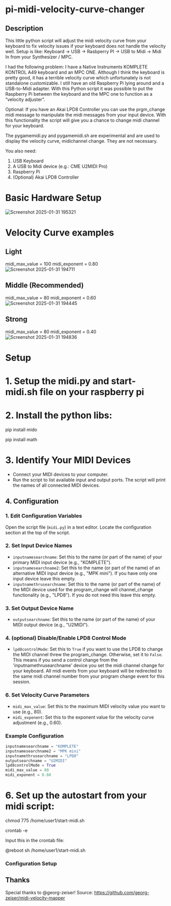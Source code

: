 # pi-midi-velocity-curve-changer
## Description 
This little python script will adjust the midi velocity curve from your keyboard to fix velocity issues if your keyboard does not handle the velocity well. 
Setup is like: Keyboard -> USB -> Rasbperry PI -> USB to Midi -> Midi In from your Synthesizer / MPC.

I had the following problem:
I have a Native Instruments KOMPLETE KONTROL A49 keyboard and an MPC ONE.
Although I think the keyboard is pretty good, it has a terrible velocity curve which unfortunately is not standalone customizable. I still have an old Raspberry Pi lying around and a USB-to-Midi adapter. With this Python script it was possible to put the Raspberry Pi between the keyboard and the MPC one to function as a “velocity adjuster”.

Optional: If you have an Akai LPD8 Controller you can use the prgm_change midi message to manipulate the midi messages from your input device.
With this functionality the script will give you a chance to change midi channel for your keyboard. 

The pygamemidi.py and pygamemidi.sh are experimental and are used to display the velocity curve, midichannel change. They are not necessary.

You also need: 

1. USB Keyboard
2. A USB to Midi device (e.g.: CME U2MIDI Pro)
3. Raspberry Pi
4. (Optional) Akai LPD8 Controller

# Basic Hardware Setup
![Screenshot 2025-01-31 195321](https://github.com/user-attachments/assets/baad05cb-7537-4d38-9271-32a55b285580)



# Velocity Curve examples

## Light
midi_max_value = 100
midi_exponent = 0.80
![Screenshot 2025-01-31 194711](https://github.com/user-attachments/assets/8d43c2b7-941a-47c3-8a10-a86edf0a164e)

## Middle (Recommended)
midi_max_value = 80
midi_exponent = 0.60
![Screenshot 2025-01-31 194445](https://github.com/user-attachments/assets/983e6e9d-31c0-477c-ae0d-ea19702bc97c)

## Strong
midi_max_value = 80
midi_exponent = 0.40
![Screenshot 2025-01-31 194836](https://github.com/user-attachments/assets/e72b6f35-ce86-4b08-9395-1df7d7773c7e)


# Setup 

# 1. Setup the midi.py and start-midi.sh file on your raspberry pi
# 2. Install the python libs:
   
   pip install mido

   pip install math
# 3. Identify Your MIDI Devices
   - Connect your MIDI devices to your computer.
   - Run the script to list available input and output ports. The script will print the names of all connected MIDI devices.
   

## 4. Configuration

### 1. Edit Configuration Variables

Open the script file (`midi.py`) in a text editor. Locate the configuration section at the top of the script.

### 2. Set Input Device Names

- `inputnamesearchname`: Set this to the name (or part of the name) of your primary MIDI input device (e.g., "KOMPLETE").
- `inputnamesearchname2`: Set this to the name (or part of the name) of an alternative MIDI input device (e.g., "MPK mini"). If you have only one input device leave this empty. 
- `inputnamethrusearchname`: Set this to the name (or part of the name) of the MIDI device used for the program_change will channel_change functionality (e.g., "LPD8"). If you do not need this leave this empty. 

### 3. Set Output Device Name

- `outputsearchname`: Set this to the name (or part of the name) of your MIDI output device (e.g., "U2MIDI").

### 4. (optional) Disable/Enable LPD8 Control Mode

- `lpd8controlMode`: Set this to `True` if you want to use the LPD8 to change the MIDI channel threw the program_change. Otherwise, set it to `False`. This means if you send a control change from the 'inputnamethrusearchname' device you set the midi channel change for your keyboard. All midi events from your keyboard will be redirected to the same midi channel number from your program change event for this session. 

### 6. Set Velocity Curve Parameters

- `midi_max_value`: Set this to the maximum MIDI velocity value you want to use (e.g., 80).
- `midi_exponent`: Set this to the exponent value for the velocity curve adjustment (e.g., 0.60).

### Example Configuration

```python
inputnamesearchname = "KOMPLETE"
inputnamesearchname2 = "MPK mini"
inputnamethrusearchname = "LPD8"
outputsearchname = "U2MIDI"
lpd8controlMode = True
midi_max_value = 80
midi_exponent = 0.60
```

# 6. Set up the autostart from your midi script:
   
   chmod 775 /home/user1/start-midi.sh
   
   crontab -e
   
   Input this in the crontab file:
   
   @reboot sh /home/user1/start-midi.sh

   ### Configuration Setup


## Thanks

Special thanks to @georg-zeiser!
Source: https://github.com/georg-zeiser/midi-velocity-mapper


